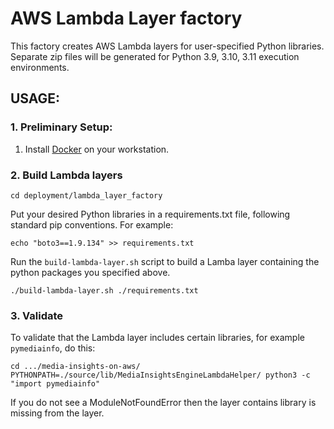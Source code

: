 # AWS Lambda Layer factory

This factory creates AWS Lambda layers for user-specified Python libraries. Separate zip files will be generated for Python 3.9, 3.10, 3.11 execution environments.

## USAGE:

### 1. Preliminary Setup:

1. Install [Docker](https://docs.docker.com/) on your workstation.


### 2. Build Lambda layers

```
cd deployment/lambda_layer_factory
```

Put your desired Python libraries in a requirements.txt file, following standard pip conventions. For example:

```
echo "boto3==1.9.134" >> requirements.txt
```

Run the `build-lambda-layer.sh` script to build a Lamba layer containing the python packages you specified above.

```
./build-lambda-layer.sh ./requirements.txt
```

### 3. Validate

To validate that the Lambda layer includes certain libraries, for example `pymediainfo`, do this:

```
cd .../media-insights-on-aws/
PYTHONPATH=./source/lib/MediaInsightsEngineLambdaHelper/ python3 -c "import pymediainfo"
```

If you do not see a ModuleNotFoundError then the layer contains library is missing from the layer.
